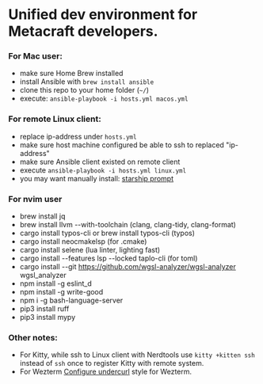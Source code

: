# Unified dev environment for Metacraft developers.

### For Mac user:
- make sure Home Brew installed
- install Ansible with `brew install ansible`
- clone this repo to your home folder (`~/`)
- execute: `ansible-playbook -i hosts.yml macos.yml`

### For remote Linux client:
- replace ip-address under `hosts.yml`
- make sure host machine configured be able to ssh to replaced "ip-address"
- make sure Ansible client existed on remote client
- execute `ansible-playbook -i hosts.yml linux.yml`
- you may want manually install: [starship prompt](https://starship.rs/guide/#%F0%9F%9A%80-installation) 

### For nvim user
- brew install jq
- brew install llvm --with-toolchain (clang, clang-tidy, clang-format)
- cargo install typos-cli or brew install typos-cli (typos)
- cargo install neocmakelsp (for .cmake)
- cargo install selene (lua linter, lighting fast)
- cargo install --features lsp --locked taplo-cli (for toml)
- cargo install --git https://github.com/wgsl-analyzer/wgsl-analyzer wgsl_analyzer
- npm install -g eslint_d
- npm install -g write-good
- npm i -g bash-language-server
- pip3 install ruff
- pip3 install mypy

### Other notes:
- For Kitty, while ssh to Linux client with Nerdtools use `kitty +kitten ssh` instead of `ssh` once to register Kitty with remote system.
- For Wezterm [Configure undercurl](https://wezfurlong.org/wezterm/faq.html?h=undercurl#how-do-i-enable-undercurl-curly-underlines) style for Wezterm.
